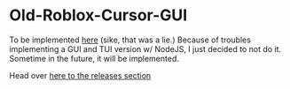 # Old-Roblox-Cursor-GUI

To be implemented [here](https://github.com/Link2Linc/Old-Roblox-Cursor) (sike, that was a lie.)
Because of troubles implementing a GUI and TUI version w/ NodeJS, I just decided to not do it. Sometime in the future, it will be implemented.

Head over [here to the releases section](https://github.com/Link2Linc/Old-Roblox-Cursor-GUI)
